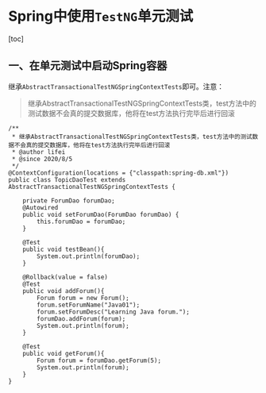 # Spring中使用`TestNG`单元测试

[toc]

## 一、在单元测试中启动Spring容器

继承`AbstractTransactionalTestNGSpringContextTests`即可。注意：

> 继承AbstractTransactionalTestNGSpringContextTests类，test方法中的测试数据不会真的提交数据库，他将在test方法执行完毕后进行回滚

```
/**
 * 继承AbstractTransactionalTestNGSpringContextTests类，test方法中的测试数据不会真的提交数据库，他将在test方法执行完毕后进行回滚
 * @author lifei
 * @since 2020/8/5
 */
@ContextConfiguration(locations = {"classpath:spring-db.xml"})
public class TopicDaoTest extends AbstractTransactionalTestNGSpringContextTests {

    private ForumDao forumDao;
    @Autowired
    public void setForumDao(ForumDao forumDao) {
        this.forumDao = forumDao;
    }

    @Test
    public void testBean(){
        System.out.println(forumDao);
    }

    @Rollback(value = false)
    @Test
    public void addForum(){
        Forum forum = new Forum();
        forum.setForumName("Java01");
        forum.setForumDesc("Learning Java forum.");
        forumDao.addForum(forum);
        System.out.println(forum);
    }

    @Test
    public void getForum(){
        Forum forum = forumDao.getForum(5);
        System.out.println(forum);
    }
}
```

